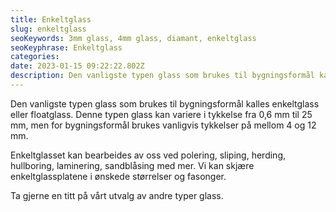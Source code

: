 ```yaml
---
title: Enkeltglass
slug: enkeltglass
seoKeywords: 3mm glass, 4mm glass, diamant, enkeltglass
seoKeyphrase: Enkeltglass
categories: 
date: 2023-01-15 09:22:22.802Z 
description: Den vanligste typen glass som brukes til bygningsformål kalles enkeltglass eller floatglass. Les mer om enkeltglass her.
---
```


Den vanligste typen glass som brukes til bygningsformål kalles enkeltglass eller floatglass. Denne typen glass kan variere i tykkelse fra 0,6 mm til 25 mm, men for bygningsformål brukes vanligvis tykkelser på mellom 4 og 12 mm.

Enkeltglasset kan bearbeides av oss ved polering, sliping, herding, hullboring, laminering, sandblåsing med mer. Vi kan skjære enkeltglassplatene i ønskede størrelser og fasonger. 

Ta gjerne en titt på vårt utvalg av andre typer glass.
